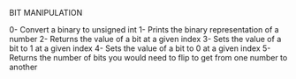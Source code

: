 BIT MANIPULATION

0- Convert a binary to unsigned int
1- Prints the binary representation of a number
2- Returns the value of a bit at a given index
3- Sets the value of a bit to 1 at a given index
4- Sets the value of a bit to 0 at a given index
5- Returns the number of bits you would need to flip to get from one number to another